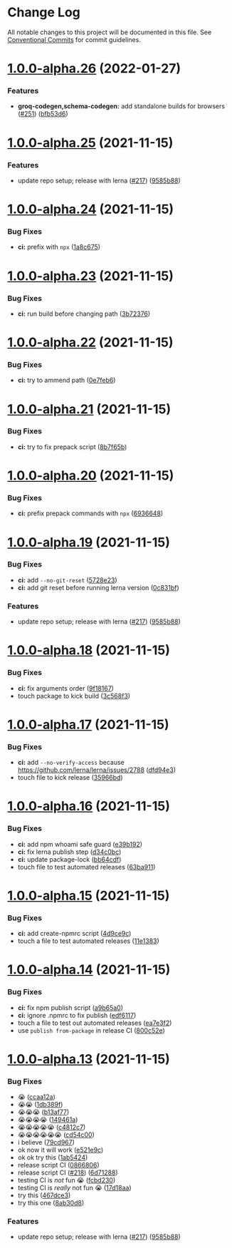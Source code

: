 # Change Log

All notable changes to this project will be documented in this file.
See [Conventional Commits](https://conventionalcommits.org) for commit guidelines.

# [1.0.0-alpha.26](https://github.com/ricokahler/sanity-codegen/compare/v1.0.0-alpha.25...v1.0.0-alpha.26) (2022-01-27)


### Features

* **groq-codegen,schema-codegen:** add standalone builds for browsers ([#251](https://github.com/ricokahler/sanity-codegen/issues/251)) ([bfb53d6](https://github.com/ricokahler/sanity-codegen/commit/bfb53d658f9a52a49bb3cd4d83b37ad617f26d8c))





# [1.0.0-alpha.25](https://github.com/ricokahler/sanity-codegen/compare/v1.0.0-alpha.12...v1.0.0-alpha.25) (2021-11-15)


### Features

* update repo setup; release with lerna ([#217](https://github.com/ricokahler/sanity-codegen/issues/217)) ([9585b88](https://github.com/ricokahler/sanity-codegen/commit/9585b88cc9812de93e9bb053157e3bf8ad849ad2))





# [1.0.0-alpha.24](https://github.com/ricokahler/sanity-codegen/compare/v1.0.0-alpha.23...v1.0.0-alpha.24) (2021-11-15)


### Bug Fixes

* **ci:** prefix with `npx` ([1a8c675](https://github.com/ricokahler/sanity-codegen/commit/1a8c675d863eed1655859f1890aba40e0142e74c))





# [1.0.0-alpha.23](https://github.com/ricokahler/sanity-codegen/compare/v1.0.0-alpha.22...v1.0.0-alpha.23) (2021-11-15)


### Bug Fixes

* **ci:** run build before changing path ([3b72376](https://github.com/ricokahler/sanity-codegen/commit/3b723767dcf18e849e6e1bcc037f13ef5b9edc81))





# [1.0.0-alpha.22](https://github.com/ricokahler/sanity-codegen/compare/v1.0.0-alpha.21...v1.0.0-alpha.22) (2021-11-15)


### Bug Fixes

* **ci:** try to ammend path ([0e7feb6](https://github.com/ricokahler/sanity-codegen/commit/0e7feb6f01eeb4a3f7b4088ea6f5c6344c012279))





# [1.0.0-alpha.21](https://github.com/ricokahler/sanity-codegen/compare/v1.0.0-alpha.20...v1.0.0-alpha.21) (2021-11-15)


### Bug Fixes

* **ci:** try to fix prepack script ([8b7f65b](https://github.com/ricokahler/sanity-codegen/commit/8b7f65b864448f51f1efdabfbe648db05272b12d))





# [1.0.0-alpha.20](https://github.com/ricokahler/sanity-codegen/compare/v1.0.0-alpha.19...v1.0.0-alpha.20) (2021-11-15)


### Bug Fixes

* **ci:** prefix prepack commands with `npx` ([6936648](https://github.com/ricokahler/sanity-codegen/commit/6936648bc946381c7067a823b9be2dab787e750e))





# [1.0.0-alpha.19](https://github.com/ricokahler/sanity-codegen/compare/v1.0.0-alpha.12...v1.0.0-alpha.19) (2021-11-15)


### Bug Fixes

* **ci:** add `--no-git-reset` ([5728e23](https://github.com/ricokahler/sanity-codegen/commit/5728e23ce5131ae5e934aae97986ede71134fc26))
* **ci:** add git reset before running lerna version ([0c831bf](https://github.com/ricokahler/sanity-codegen/commit/0c831bfdfaaba14b6417ece7e9056fe7738abae4))


### Features

* update repo setup; release with lerna ([#217](https://github.com/ricokahler/sanity-codegen/issues/217)) ([9585b88](https://github.com/ricokahler/sanity-codegen/commit/9585b88cc9812de93e9bb053157e3bf8ad849ad2))





# [1.0.0-alpha.18](https://github.com/ricokahler/sanity-codegen/compare/v1.0.0-alpha.17...v1.0.0-alpha.18) (2021-11-15)


### Bug Fixes

* **ci:** fix arguments order ([9f18167](https://github.com/ricokahler/sanity-codegen/commit/9f18167d4a1aa0fb0e59b9078c01352abc4138ef))
* touch package to kick build ([3c568f3](https://github.com/ricokahler/sanity-codegen/commit/3c568f3e1a515dd565f69d0945a60e4972699668))





# [1.0.0-alpha.17](https://github.com/ricokahler/sanity-codegen/compare/v1.0.0-alpha.16...v1.0.0-alpha.17) (2021-11-15)


### Bug Fixes

* **ci:** add `--no-verify-access` because https://github.com/lerna/lerna/issues/2788 ([dfd94e3](https://github.com/ricokahler/sanity-codegen/commit/dfd94e355d5afd5fa720d0e73a09a1f3bc0f9bdb))
* touch file to kick release ([35966bd](https://github.com/ricokahler/sanity-codegen/commit/35966bd1605fb0a55a68a426ec83d35949a9216a))





# [1.0.0-alpha.16](https://github.com/ricokahler/sanity-codegen/compare/v1.0.0-alpha.15...v1.0.0-alpha.16) (2021-11-15)


### Bug Fixes

* **ci:** add npm whoami safe guard ([e39b192](https://github.com/ricokahler/sanity-codegen/commit/e39b192421b10f3726e96184fbf5278b437a8d99))
* **ci:** fix lerna publish step ([d34c0bc](https://github.com/ricokahler/sanity-codegen/commit/d34c0bc75245e590834f1618266218489eb7b5e9))
* **ci:** update package-lock ([bb64cdf](https://github.com/ricokahler/sanity-codegen/commit/bb64cdf2db60581d7be56333fc0074f72157f637))
* touch file to test automated releases ([63ba911](https://github.com/ricokahler/sanity-codegen/commit/63ba911af52b2f68bb6042269872595d33b94ffc))





# [1.0.0-alpha.15](https://github.com/ricokahler/sanity-codegen/compare/v1.0.0-alpha.14...v1.0.0-alpha.15) (2021-11-15)


### Bug Fixes

* **ci:** add create-npmrc script ([4d9ce9c](https://github.com/ricokahler/sanity-codegen/commit/4d9ce9c6ac8b08f61e57de68a2693f9795546b3c))
* touch a file to test automated releases ([11e1383](https://github.com/ricokahler/sanity-codegen/commit/11e13838e752dd91800f53143a1dab4d53750eb9))





# [1.0.0-alpha.14](https://github.com/ricokahler/sanity-codegen/compare/v1.0.0-alpha.13...v1.0.0-alpha.14) (2021-11-15)


### Bug Fixes

* **ci:** fix npm publish script ([a9b65a0](https://github.com/ricokahler/sanity-codegen/commit/a9b65a0ba68d9b6fe9c68473fc8c2ce998e4318f))
* **ci:** ignore .npmrc to fix publish ([edf6117](https://github.com/ricokahler/sanity-codegen/commit/edf6117306d5a10650c5a3135f5f9ce485220efb))
* touch a file to test out automated releases ([ea7e3f2](https://github.com/ricokahler/sanity-codegen/commit/ea7e3f21654dcd1c582e43df4ee3878e764181bb))
* use `publish from-package` in release CI ([800c52e](https://github.com/ricokahler/sanity-codegen/commit/800c52e9b664245527a51267e94386bd2b1ca676))





# [1.0.0-alpha.13](https://github.com/ricokahler/sanity-codegen/compare/v1.0.0-alpha.12...v1.0.0-alpha.13) (2021-11-15)


### Bug Fixes

* 😭 ([ccaa12a](https://github.com/ricokahler/sanity-codegen/commit/ccaa12ac4d709553210ed12ba9d2cea86ef6301c))
* 😭😭 ([1db389f](https://github.com/ricokahler/sanity-codegen/commit/1db389f85b199e19913314cc0c79d75ab4dd3fb5))
* 😭😭😭 ([b13af77](https://github.com/ricokahler/sanity-codegen/commit/b13af776bf915cedc587f6b9342bb84a213134e4))
* 😭😭😭😭 ([149461a](https://github.com/ricokahler/sanity-codegen/commit/149461a6fe03dbd2b48a070100e55430e12bc525))
* 😭😭😭😭😭 ([c4812c7](https://github.com/ricokahler/sanity-codegen/commit/c4812c7dfcbd17852f10d1322db92a247ff910fc))
* 😭😭😭😭😭😭 ([cd54c00](https://github.com/ricokahler/sanity-codegen/commit/cd54c00ad69c7e85f29841d1246c617e4560be56))
* i believe ([79cd967](https://github.com/ricokahler/sanity-codegen/commit/79cd967d50d01ae9dd4c946443faca067bd1b2ca))
* ok now it will work ([e521e9c](https://github.com/ricokahler/sanity-codegen/commit/e521e9c09ec047a977e141790d75baec35c089d5))
* ok ok try this ([1ab5424](https://github.com/ricokahler/sanity-codegen/commit/1ab5424edb707b08f16fbd28099b913a4b903f9c))
* release script CI ([0866806](https://github.com/ricokahler/sanity-codegen/commit/0866806ab4c959c7989eefa3bcc50de0f3618de3))
* release script CI ([#218](https://github.com/ricokahler/sanity-codegen/issues/218)) ([6d71288](https://github.com/ricokahler/sanity-codegen/commit/6d71288824b1ed3fefeb6b6183c23991b3466cd0))
* testing CI is _not_ fun 😭 ([fcbd230](https://github.com/ricokahler/sanity-codegen/commit/fcbd230e9d48fc2943f07d9b24eb342229f8e567))
* testing CI is _really_ not fun 😭 ([17d18aa](https://github.com/ricokahler/sanity-codegen/commit/17d18aa1efa29e85b82e664426fb9f2e46eafb22))
* try this ([467dce3](https://github.com/ricokahler/sanity-codegen/commit/467dce36a458be04c565888078723f9ac60573b9))
* try this one ([8ab30d8](https://github.com/ricokahler/sanity-codegen/commit/8ab30d8ad6851f0ce62ed55dc1697ab54a871acb))


### Features

* update repo setup; release with lerna ([#217](https://github.com/ricokahler/sanity-codegen/issues/217)) ([9585b88](https://github.com/ricokahler/sanity-codegen/commit/9585b88cc9812de93e9bb053157e3bf8ad849ad2))
